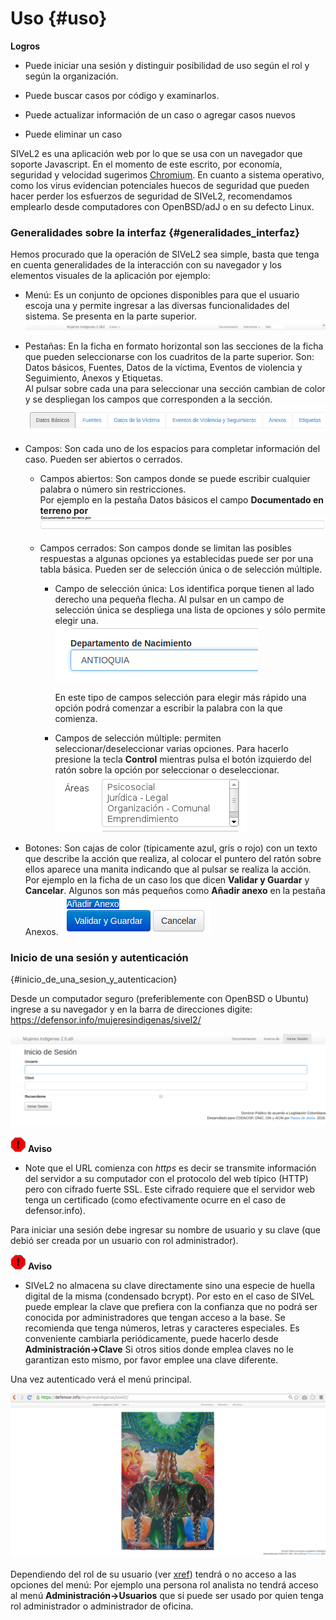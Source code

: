 
# Uso  {#uso}

**Logros**

* Puede iniciar una sesión y distinguir posibilidad de uso según el rol y 
  según la organización.

* Puede buscar casos por código y examinarlos.

* Puede actualizar información de un caso o agregar casos nuevos

* Puede eliminar un caso

SIVeL2 es una aplicación web por lo que se usa con un navegador que 
soporte Javascript. En el momento de este escrito, por economía, 
seguridad y velocidad sugerimos 
[Chromium](https://www.google.com/chrome/browser/desktop/index.html). 
En cuanto a sistema operativo, como los virus evidencian potenciales 
huecos de seguridad que pueden hacer perder los esfuerzos de seguridad 
de SIVeL2, recomendamos emplearlo desde computadores con OpenBSD/adJ o 
en su defecto Linux.


### Generalidades sobre la interfaz {#generalidades_interfaz}
Hemos procurado que la operación de SIVeL2 sea simple, basta que 
tenga en cuenta generalidades de la interacción con su navegador y 
los elementos visuales de la aplicación por ejemplo:

* Menú: Es un conjunto de opciones disponibles para que 
  el usuario escoja una y permite ingresar a las diversas 
  funcionalidades del sistema.  Se presenta en la parte 
  superior.
 ![Menús](img/ej-menus.png)

* Pestañas: En la ficha en formato horizontal son las secciones de 
  la ficha que pueden seleccionarse con los cuadritos de la parte 
  superior.  Son: Datos básicos, Fuentes, Datos de la víctima, 
  Eventos de violencia y Seguimiento, Anexos y Etiquetas.  
  Al pulsar sobre cada una para seleccionar una sección cambian de 
  color y se despliegan los campos que corresponden a la sección.
  ![Pestañas](img/ej-pestanas.png)

* Campos: Son cada uno de los espacios para completar información 
  del caso.  Pueden ser abiertos o cerrados.

    * Campos abiertos: Son campos donde se puede escribir 
      cualquier palabra o número sin restricciones.  
      Por ejemplo en la pestaña Datos 
      básicos el campo __Documentado en terreno por__
      ![Campos](img/ej-campos.png)

    * Campos cerrados: Son campos donde se limitan las posibles 
      respuestas a algunas opciones ya establecidas puede ser 
      por una tabla básica.
      Pueden ser de selección única o de selección múltiple.
        * Campo de selección única: Los identifica porque tienen 
	  al lado derecho una pequeña flecha. 
          Al pulsar en un campo de selección única se despliega una 
	  lista de opciones y sólo permite elegir una.  
          ![Campo de selección única](img/seleccion_unica.png)
	  
          En este tipo de campos selección para elegir más rápido 
	  una opción podrá comenzar a escribir la palabra con la 
	  que comienza.  
        * Campos de selección múltiple: permiten 
	  seleccionar/deseleccionar varias opciones. 
	  Para hacerlo presione la tecla **Control** 
          mientras pulsa el botón izquierdo del ratón 
	  sobre la opción por seleccionar o deseleccionar.
          ![Campo de selección múltiple](img/selmultiple.png)
    	
* Botones: Son cajas de color (típicamente azul, gris  o rojo) 
  con un texto que describe la acción que realiza, al colocar 
  el puntero del ratón sobre ellos aparece una manita indicando 
  que al pulsar se realiza la acción. Por ejemplo en la ficha 
  de un caso los que dicen __Validar y Guardar__ y __Cancelar__. 
  Algunos son más pequeños como
  __Añadir anexo__ en la pestaña Anexos.
  ![Botones](img/ej-botones.png)


### Inicio de una sesión y autenticación 
{#inicio_de_una_sesion_y_autenticacion}

Desde un computador seguro (preferiblemente con OpenBSD o 
Ubuntu) ingrese a su navegador y en la barra de direcciones 
digite: 
<https://defensor.info/mujeresindigenas/sivel2/>

![Autenticación](img/autenticacion.png)

![Aviso](img/aviso.png)	
**Aviso**

* Note que el URL comienza con *https* es decir se transmite 
  información del servidor a su computador con el protocolo 
  del web típico (HTTP) pero con cifrado fuerte SSL. 
  Este cifrado requiere que el servidor web tenga un 
  certificado (como efectivamente ocurre en el caso de 
  defensor.info).

Para iniciar una sesión debe ingresar su nombre de usuario y 
su clave (que debió ser creada por un usuario con rol 
administrador).

![Aviso](img/aviso.png)	
**Aviso**

* SIVeL2 no almacena su clave directamente sino una especie 
  de huella digital de la misma (condensado bcrypt). Por 
  esto en el caso de SIVeL puede emplear la clave que 
  prefiera con la confianza que no podrá ser conocida 
  por administradores que tengan acceso a la base. 
  Se recomienda que tenga números, letras y caracteres 
  especiales.  Es conveniente cambiarla periódicamente, 
  puede hacerlo desde __Administración->Clave__ Si otros 
  sitios donde emplea claves no le garantizan esto mismo, 
  por favor emplee una clave diferente.

Una vez autenticado verá el menú principal.

![Menu Principal](img/menu_prin.png)

Dependiendo del rol de su usuario (ver [xref](#recursos_humanos)) 
tendrá o no acceso a las opciones del menú: Por ejemplo una persona 
rol analista no tendrá acceso al menú __Administración->Usuarios__ 
que si puede ser usado por quien tenga rol administrador o 
administrador de oficina.


